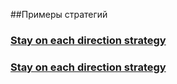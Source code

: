 ##Примеры стратегий

### [Stay on each direction strategy](./stay_on_each_dir_strategy.md)
### [Stay on each direction strategy](./stay_on_each_dir_strategy.md)